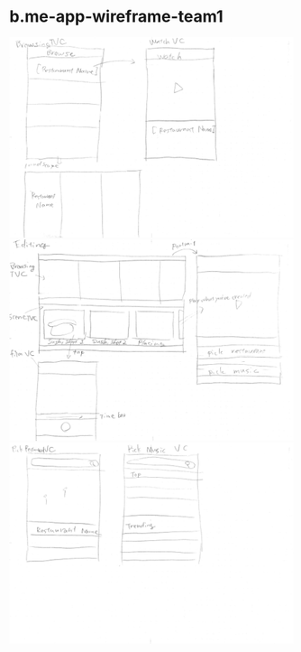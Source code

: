 # b.me-app-wireframe-team1
![browsing](https://github.com/satorusasozaki/b.me-app-wireframe-team1/blob/master/browsingVideo.png)
![editing](https://github.com/satorusasozaki/b.me-app-wireframe-team1/blob/master/editingVideo.png)
![setMetadata](https://github.com/satorusasozaki/b.me-app-wireframe-team1/blob/master/pickMetadata.png)
